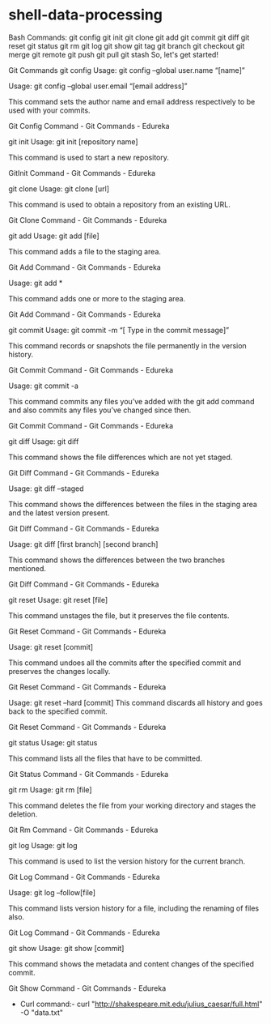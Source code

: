 # shell-data-processing
Bash Commands: 
git config
git init
git clone
git add
git commit
git diff
git reset
git status
git rm
git log
git show
git tag
git branch
git checkout
git merge
git remote
git push
git pull
git stash
So, let's get started!

Git Commands
git config
Usage: git config –global user.name “[name]”  

Usage: git config –global user.email “[email address]”  

This command sets the author name and email address respectively to be used with your commits.

Git Config Command - Git Commands - Edureka

git init
Usage: git init [repository name]

 

This command is used to start a new repository.

GitInit Command - Git Commands - Edureka

git clone
Usage: git clone [url]  

This command is used to obtain a repository from an existing URL.

Git Clone Command - Git Commands - Edureka

git add
Usage: git add [file]  

This command adds a file to the staging area.

Git Add Command - Git Commands - Edureka

Usage: git add *  

This command adds one or more to the staging area.

Git Add Command - Git Commands - Edureka

git commit
Usage: git commit -m “[ Type in the commit message]”  

This command records or snapshots the file permanently in the version history.

Git Commit Command - Git Commands - Edureka

Usage: git commit -a  

This command commits any files you’ve added with the git add command and also commits any files you’ve changed since then.

Git Commit Command - Git Commands - Edureka

git diff
Usage: git diff  

This command shows the file differences which are not yet staged.

Git Diff Command - Git Commands - Edureka

 Usage: git diff –staged 

This command shows the differences between the files in the staging area and the latest version present.

Git Diff Command - Git Commands - Edureka

Usage: git diff [first branch] [second branch]  

This command shows the differences between the two branches mentioned.

Git Diff Command - Git Commands - Edureka

git reset
Usage: git reset [file]  

This command unstages the file, but it preserves the file contents.

Git Reset Command - Git Commands - Edureka

Usage: git reset [commit]  

This command undoes all the commits after the specified commit and preserves the changes locally.

Git Reset Command - Git Commands - Edureka

Usage: git reset –hard [commit]  This command discards all history and goes back to the specified commit.

Git Reset Command - Git Commands - Edureka

git status
Usage: git status  

This command lists all the files that have to be committed.

Git Status Command - Git Commands - Edureka

git rm
Usage: git rm [file]  

This command deletes the file from your working directory and stages the deletion.

Git Rm Command - Git Commands - Edureka

git log
Usage: git log  

This command is used to list the version history for the current branch.

Git Log Command - Git Commands - Edureka

Usage: git log –follow[file]  

This command lists version history for a file, including the renaming of files also.

Git Log Command - Git Commands - Edureka

git show
Usage: git show [commit]  

This command shows the metadata and content changes of the specified commit.

Git Show Command - Git Commands - Edureka
- Curl command:- curl "http://shakespeare.mit.edu/julius_caesar/full.html" -O "data.txt"

